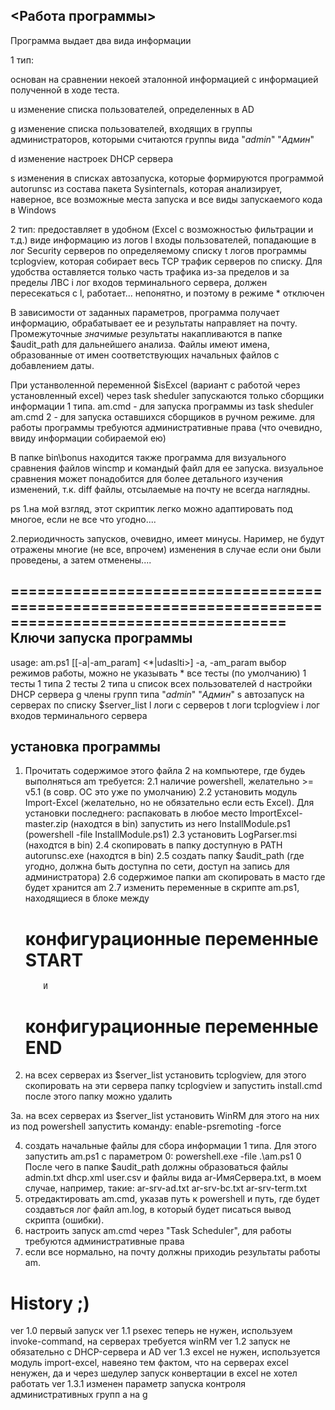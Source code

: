 
<Работа программы>
------------------

Программа выдает два вида информации

1 тип:

основан на сравнении некоей эталонной информацией с информацией полученной в ходе теста.

u изменение списка пользователей, определенных в AD

g изменение списка пользователей, входящих в группы администраторов, 
  которыми считаются группы вида "*admin*" "*Админ*"

d изменение настроек DHCP сервера

s изменения в списках автозапуска, которые формируются программой autorunsc 
  из состава пакета Sysinternals, которая анализирует, наверное, 
  все возможные места запуска и все виды запускаемого кода в Windows

2 тип:
  предоставляет в удобном (Excel с возможностью фильтрации и т.д.) виде информацию из логов 
l входы пользователей, попадающие в лог Security серверов по определяемому списку
t логов программы tcplogview, которая собирает весь TCP трафик серверов по списку. 
  Для удобства оставляется только часть трафика из-за пределов и за пределы ЛВС
i лог входов терминального сервера, должен пересекаться с l, работает... непонятно, 
  и поэтому в режиме * отключен

В зависимости от заданных параметров, программа получает информацию, 
обрабатывает ее и результаты направляет на почту. Промежуточные _значимые_
результаты накапливаются в папке $audit_path для дальнейшего анализа. 
Файлы имеют имена, образованные от имен соответствующих начальных файлов с добавлением даты.

При устанволенной переменной $isExcel (вариант с работой через установленный excel)  через task sheduler запускаются только сборщики информации 1 типа.
am.cmd - для запуска программы из task sheduler
am.cmd 2 - для запуска оставшихся сборщиков в ручном режиме.
для работы программы требуются административные права (что очевидно, ввиду информации собираемой ею)

В папке bin\bonus находится также программа для визуального сравнения 
файлов wincmp и командый файл для ее запуска. визуальное сравнения может 
понадобится для более детального изучения изменений, т.к. diff файлы, отсылаемые на почту 
не всегда наглядны.

ps
1.на мой взгляд, этот скриптик легко можно адаптировать под многое, если не все что угодно....

2.периодичность запусков, очевидно, имеет минусы. Наример, не будут отражены многие (не все, впрочем) 
изменения в случае если они были проведены, а затем отменены....

=====================================================================================================
Ключи запуска программы
------------------------
usage: am.ps1 [[-a|-am_param] <*|udaslti>]
  -a, -am_param выбор режимов работы, можно не указывать
    * все тесты (по умолчанию)
    1 тесты 1 типа
    2 тесты 2 типа
    u список всех пользователей
    d настройки DHCP сервера
    g члены групп типа "*admin*" "*Админ*"
    s автозапуск на серверах по списку $server_list
    l логи с серверов
    t логи tcplogview
    i лог входов терминального сервера

установка программы
--------------------

1. Прочитать содержимое этого файла
2 на компьютере, где будеь выполняться am требуется:
2.1 наличие powershell, желательно >= v5.1 (в совр. ОС это уже по умолчанию)
2.2 установить модуль Import-Excel (желательно, но не обязательно если есть Excel).
    Для установки последнего:
       распаковать в любое место ImportExcel-master.zip (находтся в bin)
       запустить из него InstallModule.ps1 (powershell -file InstallModule.ps1)
2.3 установить LogParser.msi (находтся в bin)
2.4 скопировать в папку доступную в PATH autorunsc.exe (находтся в bin)
2.5 создать папку $audit_path (где угодно, должна быть доступна по сети, доступ на запись для администратора)
2.6 содержимое папки am скопировать в масто где будет хранится am
2.7 изменить переменные в скрипте am.ps1, находящиеся в блоке между

    # конфигурационные переменные START
           И
    # конфигурационные переменные END

3. на всех серверах из $server_list установить tcplogview,
  для этого скопировать на эти сервера папку tcplogview и запустить install.cmd
  после этого папку можно удалить

3a. на всех серверах из $server_list установить WinRM
    для этого на них из под powershell запустить команду: 
    enable-psremoting -force

4. создать начальные файлы для сбора информации 1 типа. Для этого запустить 
   am.ps1 с параметром 0:
   powershell.exe -file .\am.ps1 0
   После чего  в папке $audit_path должны образоваться файлы
     admin.txt
     dhcp.xml
     user.csv
     и файлы вида ar-ИмяСервера.txt, в моем случае, например, такие:
     ar-srv-ad.txt
     ar-srv-bc.txt
     ar-srv-term.txt
5. отредактировать am.cmd, указав путь к powershell и путь, 
   где будет создавться лог файл am.log, в который будет писаться вывод скрипта (ошибки).
6. настроить запуск am.cmd через "Task Scheduler", для работы требуются административные права
7. если все нормально, на почту должны приходиь результаты работы am.

History ;)
==========
ver 1.0 первый запуск
ver 1.1 psexec теперь не нужен, используем invoke-command, на серверах требуется winRM
ver 1.2 запуск не обязательно с DHCP-сервера и AD
ver 1.3 excel не нужен, используется модуль import-excel, навеяно тем фактом, 
       что на серверах excel ненужен, да и через шедулер запуск конвертации в excel не хотел работать
ver 1.3.1 изменен параметр запуска контроля административных групп a на g
